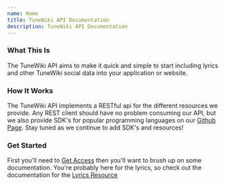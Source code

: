 ```yaml
---
name: Home
title: TuneWiki API Documentation
description: TuneWiki API Documentation
---
```


### What This Is ###
The TuneWiki API aims to make it quick and simple to start including lyrics and other 
TuneWiki social data into your application or website.

### How It Works ###
The TuneWiki API implements a RESTful api for the different resources we provide.  Any REST
client should have no problem consuming our API, but we also provide SDK's for popular 
programming languages on our [Github Page](http://github.com/tunewiki).  Stay tuned
as we continue to add SDK's and resources!
  
### Get Started ###
First you'll need to [Get Access]({{base_url}}/api/getting-access) then you'll want
to brush up on some documentation.  You're probably here for the lyrics, so check out
the documentation for the [Lyrics Resource]({{base_url}}/api/resource/lyrics)


